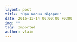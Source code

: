 ```yaml
---
layout: post
title: "Про волны эйфории"
date: 2016-11-14 00:00:00 +0300
img: ""
tags: Imported
author: vlaim
---
```


